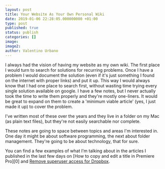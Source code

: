 ```yaml
---
layout: post
title: Your Website As Your Own Personal Wiki
date: 2019-01-06 22:28:05.000000000 +01:00
type: post
published: true
status: publish
categories: []
image:
image2:
author: Valentino Urbano
---
```


I always had the vision of having my website as my own wiki. The first place I would turn to search for solutions for recurring problems. Once I have a problem I would document the solution (even if it's just something I found on the internet with proper links) and put it up. This way I would always know that I had one place to search first, without wasting time trying every single solution available on google. I have a few notes, but I never actually took the time to write them properly and they're mostly one-liners. It would be great to expand on them to create a 'minimum viable article' (yes, I just made it up) to cover the problem.

I've written most of these over the years and they live in a folder on my Mac (as plain text files), but they're not easily searchable nor complete.

These notes are going to space between topics and areas I'm interested in. One day it might be about software programming, the next about folder management. They're going to be about technology, that for sure.

You can find a few examples of what I'm talking about in the articles I published in the last few days on [How to copy and edit a title in Premiere Pro][0] and [Remove superuser access for Dropbox][1].

[1]: https://200wordsaday.com/words/remove-superuser-access-for-dropbox-25835c2fbd946d531
